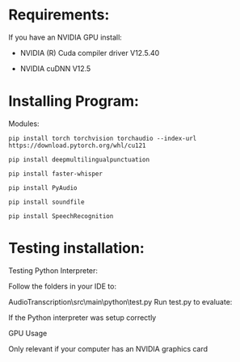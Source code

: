 # Requirements:

If you have an NVIDIA GPU install:

- NVIDIA (R) Cuda compiler driver V12.5.40

- NVIDIA cuDNN V12.5

# Installing Program:

Modules:

    pip install torch torchvision torchaudio --index-url https://download.pytorch.org/whl/cu121

    pip install deepmultilingualpunctuation

    pip install faster-whisper

    pip install PyAudio

    pip install soundfile

    pip install SpeechRecognition

# Testing installation:

Testing Python Interpreter:

Follow the folders in your IDE to:

AudioTranscription\src\main\python\test.py
Run test.py to evaluate:

If the Python interpreter was setup correctly

GPU Usage

Only relevant if your computer has an NVIDIA graphics card
